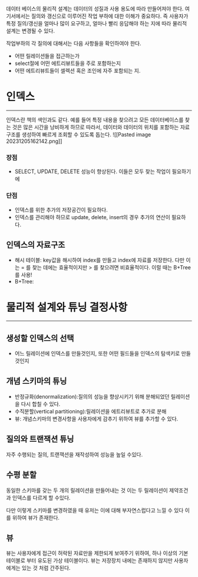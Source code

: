 데이터 베이스의 물리적 설계는 데이터의 성질과 사용 용도에 따라 만들어져야 한다.
여기서에서는 질의와 갱신으로 이루어진 작업 부하에 대한 이해가 중요하다.
즉 사용자가 특정 질의/갱신을 얼마나 많이 요구하고, 얼마나 빨리 응답해야 하는 지에 따라 물리적 설계는 변경될 수 있다.

작업부하의 각 질의에 대해서는 다음 사항들을 확인하여야 한다.
* 어떤 릴레이션들을 접근하는가
* select절에 어떤 에트리뷰트들을 주로 포함하는지
* 어떤 에트리뷰트들이 셀렉션 혹은 조인에 자주 포함되는 지.

# 인덱스
---
인덱스란 책의 색인과도 같다.
예를 들어 특정 내용을 찾으려고 모든 데이터베이스를 찾는 것은 많은 시간을 낭비하게 하므로 따라서, 데이터와 데이터의 위치를 포함하는 자료구조를 생성하여 빠르게 조회할 수 있도록 돕는다.
![[Pasted image 20231205162142.png]]
### 장점
* SELECT, UPDATE, DELETE 성능이 향상된다. 이들은 모두 찾는 작업이 필요하기에
### 단점
* 인덱스를 위한 추가의 저장공간이 필요하다.
* 인덱스를 관리해야 하므로 update, delete, insert의 경우 추가의 연산이 필요하다.

## 인덱스의 자료구조
* 해시 테이블: key값을 해시하여 index를 만들고 index에 자료를 저장한다. 다만 이는 = 를 찾는 데에는 효율적이지만 > 를 찾으려면 비효율적이다. 이럴 때는 B+Tree를 사용!
* B+Tree: 

# 물리적 설계와 튜닝 결정사항
---
## 생성할 인덱스의 선택
* 어느 릴레이션에 인덱스를 만들것인지, 또한 어떤 필드들을 인덱스의 탐색키로 만들것인지
## 개념 스키마의 튜닝
* 반정규화(denormalization):질의의 성능을 향상시키기 위해 분해되었던 릴레이션을 다시 합칠 수 있다.
* 수직분할(vertical partitioning):릴레이션을 에트리뷰트로 추가로 분해
* 뷰: 개념스키마의 변경사항을 사용자에게 감추기 위하여 뷰를 추가할 수 있다.
## 질의와 트랜잭션 튜닝
자주 수행되는 질의, 트랜잭션을 재작성하여 성능을 높일 수있다.






## 수평 분할
동일한 스키마를 갖는 두 개의 릴레이션을 만들어내는 것
이는 두 릴레이션이 제약조건과 인덱스를 다르게 할 수있다.

다만 이렇게 스키마를 변경하였을 때 유저는 이에 대해  부자연스럽다고 느낄 수 있다 이를 위하여 뷰가 존재한다.

## 뷰
뷰는 사용자에게 접근이 허락된 자료만을 제한되게 보여주기 위하여, 하나 이상의 기본테이블로 부터 유도된 가상 테이블이다.
뷰는 저장장치 내에는 존재하지 않지만 사용자에게는 있는 것 처럼 간주된다. 